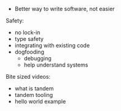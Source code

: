 - Better way to write software, not easier


Safety:

- no lock-in
- type safety
- integrating with existing code
- dogfooding 
  - debugging
  - help understand systems


Bite sized videos:
  - what is tandem
  - tandem tooling
  - hello world example

